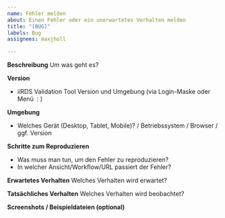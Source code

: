 ```yaml
---
name: Fehler melden
about: Einen Fehler oder ein unerwartetes Verhalten melden
title: "[BUG]"
labels: Bug
assignees: maxjholl

---
```


**Beschreibung**
Um was geht es?

**Version**
- iiRDS Validation Tool Version und Umgebung (via Login-Maske oder Menü `⋮`)

**Umgebung**
- Welches Gerät (Desktop, Tablet, Mobile)? / Betriebssystem / Browser / ggf. Version

**Schritte zum Reproduzieren**
- Was muss man tun, um den Fehler zu reproduzieren?
- In welcher Ansicht/Workflow/URL passiert der Fehler?

**Erwartetes Verhalten**
Welches Verhalten wird erwartet?

**Tatsächliches Verhalten**
Welches Verhalten wird beobachtet?

**Screenshots / Beispieldateien (optional)**
